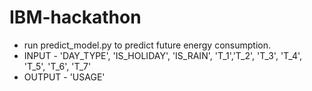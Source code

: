# IBM-hackathon

* run predict_model.py to predict future energy consumption.
* INPUT - 'DAY_TYPE', 'IS_HOLIDAY', 'IS_RAIN', 'T_1','T_2', 'T_3', 'T_4', 'T_5', 'T_6', 'T_7'
* OUTPUT - 'USAGE'
